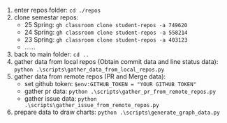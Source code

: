 1. enter repos folder: `cd ./repos`
2. clone semestar repos:
    * 25 Spring: `gh classroom clone student-repos -a 749620`
    * 24 Spring: `gh classroom clone student-repos -a 558214`
    * 23 Spring: `gh classroom clone student-repos -a 403123`
    * ......
3. back to main folder: `cd ..`
4. gather data from local repos (Obtain commit data and line status data): `python .\scripts\gather_data_from_local_repos.py`
5. gather data from remote repos (PR and Merge data):
   * set github token: `$env:GITHUB_TOKEN = "YOUR GITHUB TOKEN"`
   * gather pr data: `python .\scripts\gather_pr_from_remote_repos.py`
   * gather issue data: `python .\scripts\gather_issue_from_remote_repos.py`
6. prepare data to draw charts: `python .\scripts\generate_graph_data.py`